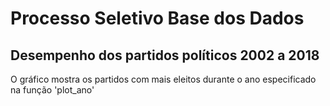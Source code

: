 # Processo Seletivo Base dos Dados
## Desempenho dos partidos políticos 2002 a 2018
O gráfico mostra os partidos com mais eleitos durante o ano especificado na função 'plot_ano'
